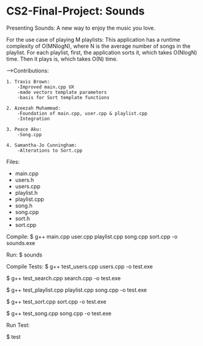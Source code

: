 # CS2-Final-Project: Sounds

Presenting Sounds: A new way to enjoy the music you love.

For the use case of playing M playlists:
This application has a runtime complexity of O(MNlogN), where N is the average number of songs in the playlist.  For each playlist, first, the application sorts it, which takes O(NlogN) time.  Then it plays is, which takes O(N) time.

-->Contributions:
    
    1. Travis Brown:
        -Improved main.cpp UX
        -made vectors template parameters
        -basis for Sort template functions
    
    2. Azeezah Muhammad:
        -Foundation of main.cpp, user.cpp & playlist.cpp
        -Integration
    
    3. Peace Aku:
        -Song.cpp

    4. Samantha-Jo Cunningham:
        -Alterations to Sort.cpp

Files:
- main.cpp
- users.h
- users.cpp
- playlist.h
- playlist.cpp
- song.h
- song.cpp
- sort.h
- sort.cpp

Compile:
$ g++ main.cpp user.cpp playlist.cpp song.cpp sort.cpp -o sounds.exe

Run:
$ sounds

Compile Tests:
$ g++ test\_users.cpp users.cpp -o test.exe

$ g++ test\_search.cpp search.cpp -o test.exe

$ g++ test\_playlist.cpp playlist.cpp song.cpp -o test.exe

$ g++ test\_sort.cpp sort.cpp -o test.exe

$ g++ test\_song.cpp song.cpp -o test.exe

Run Test:

$ test

